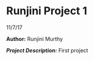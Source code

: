 # Runjini Project 1

11/7/17

**Author:** Runjini Murthy


__*Project Description:*__ First project 
